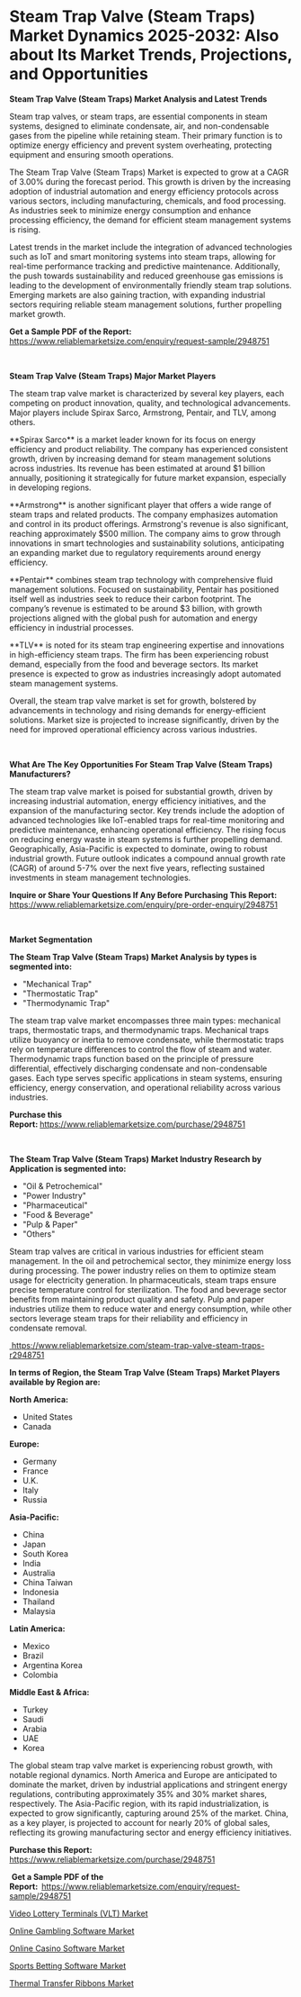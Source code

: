 <p><h1>Steam Trap Valve (Steam Traps) Market Dynamics 2025-2032: Also about Its Market Trends, Projections, and Opportunities</h1></p><p><strong>Steam Trap Valve (Steam Traps) Market Analysis and Latest Trends</strong></p>
<p><p>Steam trap valves, or steam traps, are essential components in steam systems, designed to eliminate condensate, air, and non-condensable gases from the pipeline while retaining steam. Their primary function is to optimize energy efficiency and prevent system overheating, protecting equipment and ensuring smooth operations.</p><p>The Steam Trap Valve (Steam Traps) Market is expected to grow at a CAGR of 3.00% during the forecast period. This growth is driven by the increasing adoption of industrial automation and energy efficiency protocols across various sectors, including manufacturing, chemicals, and food processing. As industries seek to minimize energy consumption and enhance processing efficiency, the demand for efficient steam management systems is rising.</p><p>Latest trends in the market include the integration of advanced technologies such as IoT and smart monitoring systems into steam traps, allowing for real-time performance tracking and predictive maintenance. Additionally, the push towards sustainability and reduced greenhouse gas emissions is leading to the development of environmentally friendly steam trap solutions. Emerging markets are also gaining traction, with expanding industrial sectors requiring reliable steam management solutions, further propelling market growth.</p></p>
<p><strong>Get a Sample PDF of the Report:&nbsp;</strong> <a href="https://www.reliablemarketsize.com/enquiry/request-sample/2948751?utm_campaign=2005&utm_medium=2&utm_source=Github&utm_content=ia&utm_term=12032025&utm_id=steam-trap-valve-steam-traps">https://www.reliablemarketsize.com/enquiry/request-sample/2948751</a></p>
<p>&nbsp;</p>
<p><strong>Steam Trap Valve (Steam Traps) Major Market Players</strong></p>
<p><p>The steam trap valve market is characterized by several key players, each competing on product innovation, quality, and technological advancements. Major players include Spirax Sarco, Armstrong, Pentair, and TLV, among others.</p><p>**Spirax Sarco** is a market leader known for its focus on energy efficiency and product reliability. The company has experienced consistent growth, driven by increasing demand for steam management solutions across industries. Its revenue has been estimated at around $1 billion annually, positioning it strategically for future market expansion, especially in developing regions.</p><p>**Armstrong** is another significant player that offers a wide range of steam traps and related products. The company emphasizes automation and control in its product offerings. Armstrong's revenue is also significant, reaching approximately $500 million. The company aims to grow through innovations in smart technologies and sustainability solutions, anticipating an expanding market due to regulatory requirements around energy efficiency.</p><p>**Pentair** combines steam trap technology with comprehensive fluid management solutions. Focused on sustainability, Pentair has positioned itself well as industries seek to reduce their carbon footprint. The company’s revenue is estimated to be around $3 billion, with growth projections aligned with the global push for automation and energy efficiency in industrial processes.</p><p>**TLV** is noted for its steam trap engineering expertise and innovations in high-efficiency steam traps. The firm has been experiencing robust demand, especially from the food and beverage sectors. Its market presence is expected to grow as industries increasingly adopt automated steam management systems.</p><p>Overall, the steam trap valve market is set for growth, bolstered by advancements in technology and rising demands for energy-efficient solutions. Market size is projected to increase significantly, driven by the need for improved operational efficiency across various industries.</p></p>
<p>&nbsp;</p>
<p><strong>What Are The Key Opportunities For Steam Trap Valve (Steam Traps) Manufacturers?</strong></p>
<p><p>The steam trap valve market is poised for substantial growth, driven by increasing industrial automation, energy efficiency initiatives, and the expansion of the manufacturing sector. Key trends include the adoption of advanced technologies like IoT-enabled traps for real-time monitoring and predictive maintenance, enhancing operational efficiency. The rising focus on reducing energy waste in steam systems is further propelling demand. Geographically, Asia-Pacific is expected to dominate, owing to robust industrial growth. Future outlook indicates a compound annual growth rate (CAGR) of around 5-7% over the next five years, reflecting sustained investments in steam management technologies.</p></p>
<p><strong>Inquire or Share Your Questions If Any Before Purchasing This Report:</strong> <a href="https://www.reliablemarketsize.com/enquiry/pre-order-enquiry/2948751?utm_campaign=2005&utm_medium=2&utm_source=Github&utm_content=ia&utm_term=12032025&utm_id=steam-trap-valve-steam-traps">https://www.reliablemarketsize.com/enquiry/pre-order-enquiry/2948751</a></p>
<p>&nbsp;</p>
<p><strong>Market Segmentation</strong></p>
<p><strong>The Steam Trap Valve (Steam Traps) Market Analysis by types is segmented into:</strong></p>
<p><ul><li>"Mechanical Trap"</li><li> "Thermostatic Trap"</li><li> "Thermodynamic Trap"</li></ul></p>
<p><p>The steam trap valve market encompasses three main types: mechanical traps, thermostatic traps, and thermodynamic traps. Mechanical traps utilize buoyancy or inertia to remove condensate, while thermostatic traps rely on temperature differences to control the flow of steam and water. Thermodynamic traps function based on the principle of pressure differential, effectively discharging condensate and non-condensable gases. Each type serves specific applications in steam systems, ensuring efficiency, energy conservation, and operational reliability across various industries.</p></p>
<p><strong>Purchase this Report:&nbsp;</strong><a href="https://www.reliablemarketsize.com/purchase/2948751?utm_campaign=2005&utm_medium=2&utm_source=Github&utm_content=ia&utm_term=12032025&utm_id=steam-trap-valve-steam-traps">https://www.reliablemarketsize.com/purchase/2948751</a></p>
<p>&nbsp;</p>
<p><strong>The Steam Trap Valve (Steam Traps) Market Industry Research by Application is segmented into:</strong></p>
<p><ul><li>"Oil & Petrochemical"</li><li> "Power Industry"</li><li> "Pharmaceutical"</li><li> "Food & Beverage"</li><li> "Pulp & Paper"</li><li> "Others"</li></ul></p>
<p><p>Steam trap valves are critical in various industries for efficient steam management. In the oil and petrochemical sector, they minimize energy loss during processing. The power industry relies on them to optimize steam usage for electricity generation. In pharmaceuticals, steam traps ensure precise temperature control for sterilization. The food and beverage sector benefits from maintaining product quality and safety. Pulp and paper industries utilize them to reduce water and energy consumption, while other sectors leverage steam traps for their reliability and efficiency in condensate removal.</p></p>
<p><a href="https://www.reliablemarketsize.com/steam-trap-valve-steam-traps-r2948751?utm_campaign=2005&utm_medium=2&utm_source=Github&utm_content=ia&utm_term=12032025&utm_id=steam-trap-valve-steam-traps">&nbsp;https://www.reliablemarketsize.com/steam-trap-valve-steam-traps-r2948751</a></p>
<p><strong>In terms of Region, the Steam Trap Valve (Steam Traps) Market Players available by Region are:</strong></p>
<p>
    <p> <strong> North America: </strong>
        <ul>
            <li>United States</li>
            <li>Canada</li>
        </ul>
        </p> 
    <p> <strong> Europe: </strong>
        <ul>
            <li>Germany</li>
            <li>France</li>
            <li>U.K.</li>
            <li>Italy</li>
            <li>Russia</li>
        </ul>
        </p> 
    <p> <strong> Asia-Pacific: </strong>
        <ul>
            <li>China</li>
            <li>Japan</li>
            <li>South Korea</li>
            <li>India</li>
            <li>Australia</li>
            <li>China Taiwan</li>
            <li>Indonesia</li>
            <li>Thailand</li>
            <li>Malaysia</li>
        </ul>
        </p> 
    <p> <strong> Latin America: </strong>
        <ul>
            <li>Mexico</li>
            <li>Brazil</li>
            <li>Argentina Korea</li>
            <li>Colombia</li>
        </ul>
        </p> 
    <p> <strong> Middle East & Africa: </strong>
        <ul>
            <li>Turkey</li>
            <li>Saudi</li>
            <li>Arabia</li>
            <li>UAE</li>
            <li>Korea</li>
        </ul>
    </p>
    </p>
<p><p>The global steam trap valve market is experiencing robust growth, with notable regional dynamics. North America and Europe are anticipated to dominate the market, driven by industrial applications and stringent energy regulations, contributing approximately 35% and 30% market shares, respectively. The Asia-Pacific region, with its rapid industrialization, is expected to grow significantly, capturing around 25% of the market. China, as a key player, is projected to account for nearly 20% of global sales, reflecting its growing manufacturing sector and energy efficiency initiatives.</p></p>
<p><strong>Purchase this Report: </strong><a href="https://www.reliablemarketsize.com/purchase/2948751?utm_campaign=2005&utm_medium=2&utm_source=Github&utm_content=ia&utm_term=12032025&utm_id=steam-trap-valve-steam-traps">https://www.reliablemarketsize.com/purchase/2948751</a></p>
<p>&nbsp;<strong>Get a Sample PDF of the Report:&nbsp;&nbsp;</strong><a href="https://www.reliablemarketsize.com/enquiry/request-sample/2948751?utm_campaign=2005&utm_medium=2&utm_source=Github&utm_content=ia&utm_term=12032025&utm_id=steam-trap-valve-steam-traps">https://www.reliablemarketsize.com/enquiry/request-sample/2948751</a></p>
<p><strong></strong></p>
<p><p><a href="https://github.com/variothonia/Market-Research-Report-List-1/blob/main/video-lottery-terminals-vlt-market.md?utm_campaign=2005&utm_medium=2&utm_source=Github&utm_content=ia&utm_term=12032025&utm_id=steam-trap-valve-steam-traps">Video Lottery Terminals (VLT) Market</a></p><p><a href="https://github.com/hutchkloor4x/Market-Research-Report-List-1/blob/main/online-gambling-software-market.md?utm_campaign=2005&utm_medium=2&utm_source=Github&utm_content=ia&utm_term=12032025&utm_id=steam-trap-valve-steam-traps">Online Gambling Software Market</a></p><p><a href="https://github.com/kaforarvero/Market-Research-Report-List-1/blob/main/online-casino-software-market.md?utm_campaign=2005&utm_medium=2&utm_source=Github&utm_content=ia&utm_term=12032025&utm_id=steam-trap-valve-steam-traps">Online Casino Software Market</a></p><p><a href="https://github.com/lalkobrinarb/Market-Research-Report-List-1/blob/main/sports-betting-software-market.md?utm_campaign=2005&utm_medium=2&utm_source=Github&utm_content=ia&utm_term=12032025&utm_id=steam-trap-valve-steam-traps">Sports Betting Software Market</a></p><p><a href="https://github.com/berkemiars2j/Market-Research-Report-List-1/blob/main/thermal-transfer-ribbons-market.md?utm_campaign=2005&utm_medium=2&utm_source=Github&utm_content=ia&utm_term=12032025&utm_id=steam-trap-valve-steam-traps">Thermal Transfer Ribbons Market</a></p></p>